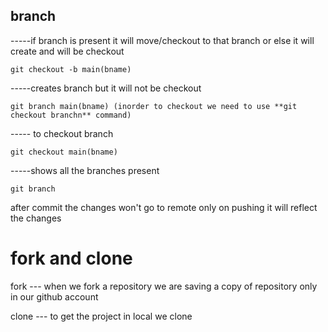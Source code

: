 ## branch  

-----if branch is present it will move/checkout to that branch or else it will create and will be checkout
```
git checkout -b main(bname)

```

-----creates branch but it will not be checkout
```
git branch main(bname) (inorder to checkout we need to use **git checkout branchn** command)
```

----- to checkout branch
```
git checkout main(bname) 
```

-----shows all the branches present
```
git branch 
```

after commit the changes won't go to remote only on pushing it will reflect the changes


# fork and clone


fork --- when we fork a repository we are saving a copy of repository only in our github account

clone --- to get the project in local we clone
